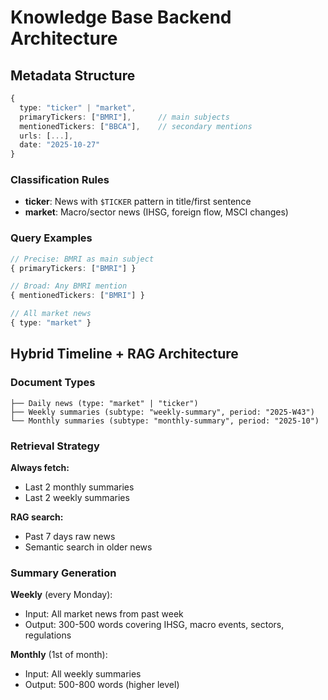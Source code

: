 # Knowledge Base Backend Architecture

## Metadata Structure

```typescript
{
  type: "ticker" | "market",
  primaryTickers: ["BMRI"],      // main subjects
  mentionedTickers: ["BBCA"],    // secondary mentions
  urls: [...],
  date: "2025-10-27"
}
```

### Classification Rules

- **ticker**: News with `$TICKER` pattern in title/first sentence
- **market**: Macro/sector news (IHSG, foreign flow, MSCI changes)

### Query Examples

```typescript
// Precise: BMRI as main subject
{ primaryTickers: ["BMRI"] }

// Broad: Any BMRI mention
{ mentionedTickers: ["BMRI"] }

// All market news
{ type: "market" }
```

## Hybrid Timeline + RAG Architecture

### Document Types

```
├── Daily news (type: "market" | "ticker")
├── Weekly summaries (subtype: "weekly-summary", period: "2025-W43")
└── Monthly summaries (subtype: "monthly-summary", period: "2025-10")
```

### Retrieval Strategy

**Always fetch:**

- Last 2 monthly summaries
- Last 2 weekly summaries

**RAG search:**

- Past 7 days raw news
- Semantic search in older news

### Summary Generation

**Weekly** (every Monday):

- Input: All market news from past week
- Output: 300-500 words covering IHSG, macro events, sectors, regulations

**Monthly** (1st of month):

- Input: All weekly summaries
- Output: 500-800 words (higher level)

